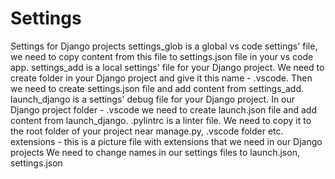# Settings
Settings for Django projects
settings_glob is a global vs code settings' file, we need to copy content from this file to settings.json file in your vs code app.
settings_add is a local settings' file for your Django project. We need to create folder in your Django project and give it this name - .vscode. Then we need to create settings.json file and add content from settings_add.
launch_django is a settings' debug file for your Django project. In our Django project folder - .vscode  we need to create launch.json file and add content from launch_django.
.pylintrc is a linter file. We need to copy it to the root folder of your project near manage.py, .vscode folder etc.
extensions - this is a picture file with extensions that we need in our Django projects
We need to change names in our settings files to launch.json, settings.json
